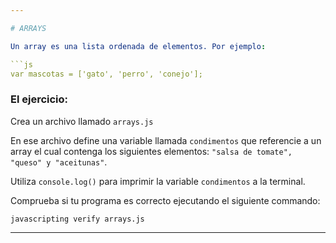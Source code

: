 ```yaml
---

# ARRAYS

Un array es una lista ordenada de elementos. Por ejemplo:

```js
var mascotas = ['gato', 'perro', 'conejo'];
```

### El ejercicio:

Crea un archivo llamado `arrays.js`

En ese archivo define una variable llamada `condimentos` que referencie a un array el cual contenga los siguientes elementos: `"salsa de tomate", "queso" y "aceitunas"`.

Utiliza `console.log()` para imprimir la variable `condimentos` a la terminal.

Comprueba si tu programa es correcto ejecutando el siguiente commando:

`javascripting verify arrays.js`

---
```

